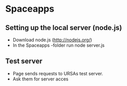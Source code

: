 Spaceapps
=========



Setting up the local server (node.js)
-------------------------------------


+ Download node.js (http://nodejs.org/)
+ In the Spaceapps -folder run node server.js
 
Test server
-----------

+ Page sends requests to URSAs test server.
+ Ask them for server acces




